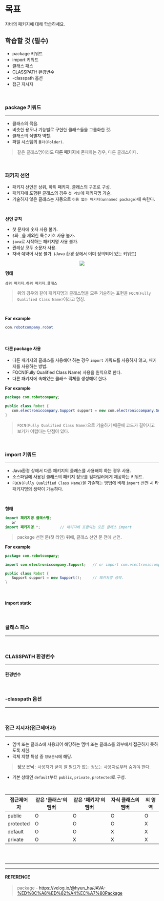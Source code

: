 # 목표
자바의 패키지에 대해 학습하세요.
<br>

## 학습할 것 (필수)
- package 키워드
- import 키워드
- 클래스 패스
- CLASSPATH 환경변수
- -classpath 옵션
- 접근 지시자
<br>


### package 키워드
---
   - 클래스의 묶음.
   - 비슷한 용도나 기능별로 구현한 클래스들을 그룹화한 것.
   - 클래스의 식별자 역할.
   - 파일 시스템의 `폴더(Folder)`.
> 같은 클래스명이라도 **다른 패키지**에 존재하는 경우, 다른 클래스이다.
<br>

   ### 패키지 선언
   - 패키지 선언은 상위, 하위 패키지, 클래스의 구조로 구성.
   - 패키지에 포함된 클래스의 경우 `첫 라인`에 패키지명 기술.
   - 기술하지 않은 클래스는 자동으로 `이름 없는 패키지(unnamed package)`에 속한다.
<br>

   **선언 규칙**
   - 첫 문자에 숫자 사용 불가.
   - `$`와 `_`을 제외한 특수기호 사용 불가.
   - `java`로 시작하는 패키지명 사용 불가.
   - 관례상 모두 소문자 사용.
   - 자바 예약어 사용 불가. (Java 환경 상에서 이미 정의되어 있는 키워드)
   <p align="center"><img src="https://github.com/SeungTaeGit/Language/assets/129585999/05260a85-be07-4794-b129-b71c2ed11287"></p>

   **형태**
   ```
   상위 패키지.하위 패키지.클래스
   ```
   > 위의 경우와 같이 패키지명과 클래스명을 모두 기술하는 표현을 `FQCN(Fully Qualified Class Name)`이라고 명칭.
<br>

   **For example**
   ```java
   com.robotcompany.robot
   ```
<br>

   #### 다른 package 사용
   - 다른 패키지의 클래스를 사용해야 하는 경우 `import` 키워드를 사용하지 않고, 패키지를 사용하는 방법.
   - FQCN(Fully Qualified Class Name) 사용을 원칙으로 한다.
   - 다른 패키지에 속해있는 클래스 객체를 생성해야 한다.

   **For example**
   ```java
   package com.robotcompany;

   public class Robot {
      com.electroniccompany.Support support = new com.electroniccompany.Support();
   }
   ```
   > `FQCN(Fully Qualified Class Name)`으로 기술하기 때문에 코드가 길어지고 보기가 어렵다는 단점이 있다.
<br>


### import 키워드
---
   - Java환경 상에서 다른 패키지의 클래스를 사용해야 하는 경우 사용.
   - 소스파일에 사용된 클래스의 패키지 정보를 컴파일러에게 제공하는 키워드.
   - `FQCN(Fully Qualified Class Name)`을 기술하는 방법에 비해 `import` 선언 시 타 패키지명의 생략이 가능하다.
<br>

   **형태**
   ```java
   import 패키지명.클래스명;
      or
   import 패키지명.*;         // 패키지에 포함되는 모든 클래스 import
   ```
   > package 선언 문(첫 라인) 뒤에, 클래스 선언 문 전에 선언.

   **For example**
   ```java
   package com.robotcompany;

   import com.electroniccompany.Support;   // or import com.electroniccompany.*;

   public class Robot {
      Support support = new Support();     // 패키지명 생략.
   }
   ```
<br>

   #### import static
<br>


### 클래스 패스
---
<br>


### CLASSPATH 환경변수
---
   #### 환경변수
<br>


### -classpath 옵션
---
<br>


### 접근 지시자(접근제어자)
---
   - 멤버 또는 클래스에 사용되어 해당하는 멤버 또는 클래스를 외부에서 접근하지 못하도록 제한.
   - 객체 지향 특성 중 `정보은닉`에 해당.
  > **정보 은닉** : 사용자가 굳이 알 필요가 없는 정보는 사용자로부터 숨겨야 한다.
   - 기본 상태인 `default`부터 `public`, `private`, `protected`로 구성.
<br>

<table align="center">
<thead>
  <tr>
    <th>접근제어자</th>
    <th>같은 '클래스'의 멤버</th>
    <th>같은 '패키지'의 멤버</th>
    <th>자식 클래스의 멤버</th>
    <th>외 영역</th>
  </tr>
</thead>
<tbody>
  <tr>
    <td>public</td>
    <td>O</td>
    <td>O</td>
    <td>O</td>
    <td>O</td>
  </tr>
  <tr>
    <td>protected</td>
    <td>O</td>
    <td>O</td>
    <td>O</td>
    <td>X</td>
  </tr>
  <tr>
    <td>default</td>
    <td>O</td>
    <td>O</td>
    <td>X</td>
    <td>X</td>
  </tr>
  <tr>
    <td>private</td>
    <td>O</td>
    <td>X</td>
    <td>X</td>
    <td>X</td>
  </tr>
</tbody>
</table>
<br>
<br>


___
___
#### REFERENCE
> package - https://velog.io/@hyun_ha/JAVA-%ED%8C%A8%ED%82%A4%EC%A7%80Package <br>
